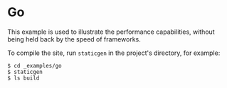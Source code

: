 
# Go

This example is used to illustrate the performance capabilities, without being held back by the speed of frameworks. 

To compile the site, run `staticgen` in the project's directory, for example:

```
$ cd _examples/go
$ staticgen
$ ls build
```